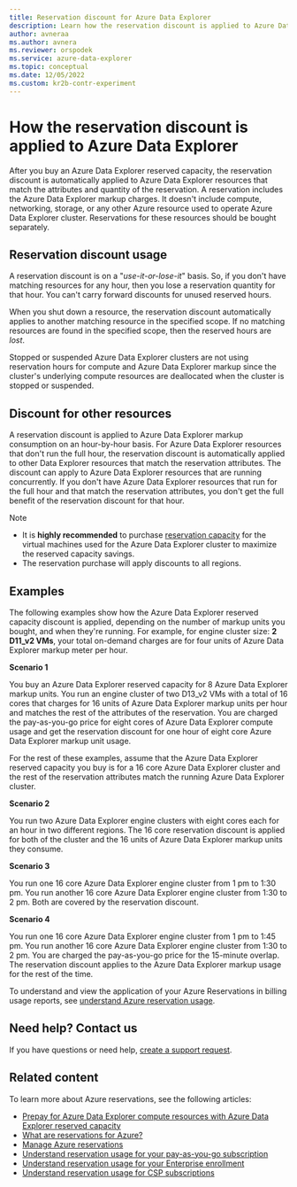 ```yaml
---
title: Reservation discount for Azure Data Explorer
description: Learn how the reservation discount is applied to Azure Data Explorer markup meter.
author: avneraa
ms.author: avnera
ms.reviewer: orspodek
ms.service: azure-data-explorer
ms.topic: conceptual
ms.date: 12/05/2022
ms.custom: kr2b-contr-experiment
---
```


# How the reservation discount is applied to Azure Data Explorer

After you buy an Azure Data Explorer reserved capacity, the reservation discount is automatically applied to Azure Data Explorer resources that match the attributes and quantity of the reservation. A reservation includes the Azure Data Explorer markup charges. It doesn't include compute, networking, storage, or any other Azure resource used to operate Azure Data Explorer cluster. Reservations for these resources should be bought separately.

## Reservation discount usage

A reservation discount is on a "*use-it-or-lose-it*" basis. So, if you don't have matching resources for any hour, then you lose a reservation quantity for that hour. You can't carry forward discounts for unused reserved hours.

When you shut down a resource, the reservation discount automatically applies to another matching resource in the specified scope. If no matching resources are found in the specified scope, then the reserved hours are *lost*.

Stopped or suspended Azure Data Explorer clusters are not using reservation hours for compute and Azure Data Explorer markup since the cluster's underlying compute resources are deallocated when the cluster is stopped or suspended.

## Discount for other resources

A reservation discount is applied to Azure Data Explorer markup consumption on an hour-by-hour basis. For Azure Data Explorer resources that don't run the full hour, the reservation discount is automatically applied to other Data Explorer resources that match the reservation attributes. The discount can apply to Azure Data Explorer resources that are running concurrently. If you don't have Azure Data Explorer resources that run for the full hour and that match the reservation attributes, you don't get the full benefit of the reservation discount for that hour.

> [!NOTE]
> * It is **highly recommended** to purchase [reservation capacity](/azure/virtual-machines/prepay-reserved-vm-instances) for the virtual machines used for the Azure Data Explorer cluster to maximize the reserved capacity savings.
> * The reservation purchase will apply discounts to all regions.

## Examples

The following examples show how the Azure Data Explorer reserved capacity discount is applied, depending on the number of markup units you bought, and when they're running.
For example, for engine cluster size: **2 D11_v2 VMs**, your total on-demand charges are for four units of Azure Data Explorer markup meter per hour.

**Scenario 1**

You buy an Azure Data Explorer reserved capacity for 8 Azure Data Explorer markup units. You run an engine cluster of two D13_v2 VMs with a total of 16 cores that charges for 16 units of Azure Data Explorer markup units per hour and matches the rest of the attributes of the reservation. You are charged the pay-as-you-go price for eight cores of Azure Data Explorer compute usage and get the reservation discount for one hour of eight core Azure Data Explorer markup unit usage.

For the rest of these examples, assume that the Azure Data Explorer reserved capacity you buy is for a 16 core Azure Data Explorer cluster and the rest of the reservation attributes match the running Azure Data Explorer cluster.

**Scenario 2**

You run two Azure Data Explorer engine clusters with eight cores each for an hour in two different regions. The 16 core reservation discount is applied for both of the cluster and the 16 units of Azure Data Explorer markup units they consume.

**Scenario 3**

You run one 16 core Azure Data Explorer engine cluster from 1 pm to 1:30 pm. You run another 16 core Azure Data Explorer engine cluster from 1:30 to 2 pm. Both are covered by the reservation discount.

**Scenario 4**

You run one 16 core Azure Data Explorer engine cluster from 1 pm to 1:45 pm. You run another 16 core Azure Data Explorer engine cluster from 1:30 to 2 pm. You are charged the pay-as-you-go price for the 15-minute overlap. The reservation discount applies to the Azure Data Explorer markup usage for the rest of the time.

To understand and view the application of your Azure Reservations in billing usage reports, see [understand Azure reservation usage](understand-reserved-instance-usage-ea.md).

## Need help? Contact us

If you have questions or need help, [create a support request](https://go.microsoft.com/fwlink/?linkid=2083458).

## Related content

To learn more about Azure reservations, see the following articles:

* [Prepay for Azure Data Explorer compute resources with Azure Data Explorer reserved capacity](/azure/data-explorer/pricing-reserved-capacity)  
* [What are reservations for Azure?](save-compute-costs-reservations.md)  
* [Manage Azure reservations](manage-reserved-vm-instance.md)  
* [Understand reservation usage for your pay-as-you-go subscription](understand-reserved-instance-usage.md)
* [Understand reservation usage for your Enterprise enrollment](understand-reserved-instance-usage-ea.md)
* [Understand reservation usage for CSP subscriptions](/partner-center/azure-reservations)
